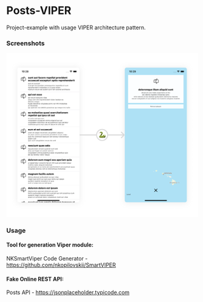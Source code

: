 # Posts-VIPER
Project-example with usage VIPER architecture pattern.

### Screenshots

![](https://github.com/bananaRanger/Posts-VIPER/blob/master/Screenshots/demo.png?raw=true)

### Usage

#### Tool for generation Viper module:

NKSmartViper Code Generator - https://github.com/nkopilovskii/SmartVIPER

#### Fake Online REST API:

Posts API - https://jsonplaceholder.typicode.com
